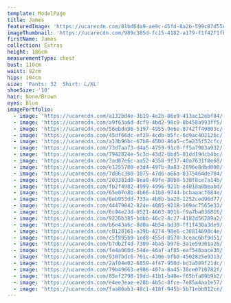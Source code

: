 ```yaml
---
template: ModelPage
title: James
featuredImage: 'https://ucarecdn.com/81bd6da9-ae9c-45fd-8a2b-599c87d55e26/'
imageThumbnail: 'https://ucarecdn.com/989c385d-fc15-4182-a179-f1f42f1fb447/'
firstName: James
collection: Extras
height: 186cm
measurementType: chest
bust: 110cm
waist: 92cm
hips: 104cm
size: 'Pants: 32  Shirt: L/XL'
shoeSize: '10'
hair: None/Brown
eyes: Blue
imagePortfolio:
  - image: 'https://ucarecdn.com/a132bd4e-3b19-4e2b-86e9-413ac12ebf84/'
  - image: 'https://ucarecdn.com/a9f63a6d-dcf9-4bd2-98c9-8b458a993ff5/'
  - image: 'https://ucarecdn.com/56ebda96-5197-4955-9e6e-8742ff49803c/'
  - image: 'https://ucarecdn.com/45df66dc-ef29-4cdb-b5fc-6d9ac40212bc/'
  - image: 'https://ucarecdn.com/a13b96bc-67b8-4500-86a5-c5a235f52cfc/'
  - image: 'https://ucarecdn.com/73d7aa73-d4a5-4759-91c0-ff5a7983a932/'
  - image: 'https://ucarecdn.com/7942824e-5c3d-43d2-bbd5-01dd19dcb4bc/'
  - image: 'https://ucarecdn.com/3ad87e6c-aa52-4358-9f37-40a7631f8e68/'
  - image: 'https://ucarecdn.com/e1255700-e3d4-497b-8a83-2896e8dbd000/'
  - image: 'https://ucarecdn.com/7d86c360-1075-47d6-a66a-0375464de704/'
  - image: 'https://ucarecdn.com/203381d0-8ea0-49fe-88b8-530f8ce7a14b/'
  - image: 'https://ucarecdn.com/fb2f4982-4999-4996-921b-e4018a0beabd/'
  - image: 'https://ucarecdn.com/65e07e8b-4b66-41b8-9744-bcbaaacf684e/'
  - image: 'https://ucarecdn.com/6eb953dd-733a-4b8b-ba28-1252ced96d77/'
  - image: 'https://ucarecdn.com/44479842-824e-4885-9218-109ac7565e33/'
  - image: 'https://ucarecdn.com/6c94e23d-0521-4663-8016-f9a7ba036816/'
  - image: 'https://ucarecdn.com/9226b385-bdbb-46c2-8c27-4182d56289a2/'
  - image: 'https://ucarecdn.com/b6e43a6c-8d0a-4b54-bd30-ff1f430a3de9/'
  - image: 'https://ucarecdn.com/c0128161-a39b-4274-98e6-c30814698c4e/'
  - image: 'https://ucarecdn.com/c5f895b9-1ed8-455d-8570-3ceac6bf9d51/'
  - image: 'https://ucarecdn.com/b7db2f4d-7309-4ba5-b976-3a1e59301a26/'
  - image: 'https://ucarecdn.com/fe4a060d-54de-46af-af85-eaf548aace30/'
  - image: 'https://ucarecdn.com/9387bdc6-761c-4306-bfb0-4502825e9313/'
  - image: 'https://ucarecdn.com/2af04e02-6859-4f47-950d-bd3a589f21dc/'
  - image: 'https://ucarecdn.com/79b49663-e986-407a-8a45-30ce0710782f/'
  - image: 'https://ucarecdn.com/85ef2798-19dd-41b1-b40e-f65bfa89b9b2/'
  - image: 'https://ucarecdn.com/e4ee3eae-e28b-4b5c-8fce-7e85a4aa1e57/'
  - image: 'https://ucarecdn.com/faa80ab3-48c1-418f-945b-5b71ebb012ce/'
---
```


